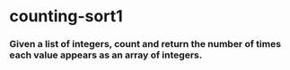 # counting-sort1

### Given a list of integers, count and return the number of times each value appears as an array of integers.
